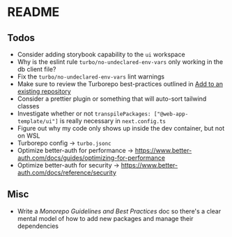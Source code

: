 # README

## Todos

- Consider adding storybook capability to the `ui` workspace
- Why is the eslint rule `turbo/no-undeclared-env-vars` only working in the db client file?
- Fix the `turbo/no-undeclared-env-vars` lint warnings
- Make sure to review the Turborepo best-practices outlined in [Add to an existing repository](https://turborepo.com/docs/getting-started/add-to-existing-repository#add-a-turbojson-file)
- Consider a prettier plugin or something that will auto-sort tailwind classes
- Investigate whether or not `transpilePackages: ["@web-app-template/ui"]` is really necessary in `next.config.ts`
- Figure out why my code only shows up inside the dev container, but not on WSL
- Turborepo config -> `turbo.jsonc`
- Optimize better-auth for performance -> https://www.better-auth.com/docs/guides/optimizing-for-performance
- Optimize better-auth for security -> https://www.better-auth.com/docs/reference/security

## Misc

- Write a _Monorepo Guidelines and Best Practices_ doc so there's a clear mental model of how to add new packages and manage their dependencies
